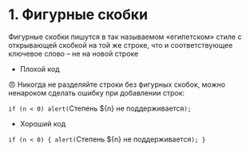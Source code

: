 # 1. Фигурные скобки #

Фигурные скобки пишутся в так называемом «египетском» стиле с открывающей скобкой на той же строке, что и соответствующее ключевое слово – не на новой строке

- Плохой код

😠 Никогда не разделяйте строки без фигурных скобок, можно ненароком сделать ошибку при добавлении строк:

`if (n < 0)
  alert(`Степень ${n} не поддерживается`);`

- Хороший код

`if (n < 0) {
  alert(`Степень ${n} не поддерживается`);
}`
